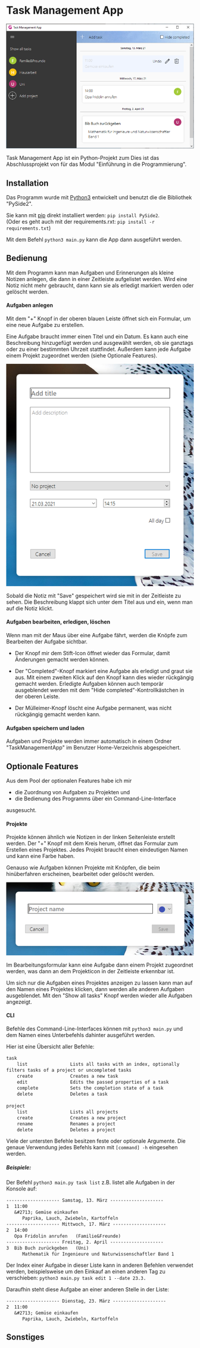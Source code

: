 # Task Management App
![So sieht es auf meinem PC aus](res/screenshots/example.png)

Task Management App ist ein Python-Projekt zum 
Dies ist das Abschlussprojekt von  für das Modul "Einführung in die Programmierung".

## Installation
Das Programm wurde mit [Python3](https://www.python.org/downloads/) entwickelt und benutzt die 
die Bibliothek "PySide2".

Sie kann mit [pip](https://pip.pypa.io/en/stable/) direkt installiert werden: `pip install PySide2`.  
(Oder es geht auch mit der requirements.rxt: `pip install -r requirements.txt`)

Mit dem Befehl `python3 main.py` kann die App dann ausgeführt werden.

## Bedienung

Mit dem Programm kann man Aufgaben und Erinnerungen als kleine Notizen anlegen, die dann in einer Zeitleiste aufgelistet werden.
Wird eine Notiz nicht mehr gebraucht, dann kann sie als erledigt markiert werden oder gelöscht werden.

#### Aufgaben anlegen
Mit dem "+" Knopf in der oberen blauen Leiste öffnet sich ein Formular, um eine neue Aufgabe zu erstellen.  

Eine Aufgabe braucht immer einen Titel und ein Datum.
Es kann auch eine Beschreibung hinzugefügt werden und ausgewählt werden, ob sie ganztags oder zu einer bestimmten Uhrzeit stattfindet.
Außerdem kann jede Aufgabe einem Projekt zugeordnet werden (siehe Optionale Features).

![](res/screenshots/editor.png)

Sobald die Notiz mit "Save" gespeichert wird sie mit in der Zeitleiste zu sehen. 
Die Beschreibung klappt sich unter dem Titel aus und ein, wenn man auf die Notiz klickt.

#### Aufgaben bearbeiten, erledigen, löschen
Wenn man mit der Maus über eine Aufgabe fährt, werden die Knöpfe zum Bearbeiten der Aufgabe sichtbar.

* Der Knopf mir dem Stift-Icon öffnet wieder das Formular, damit Änderungen gemacht werden können.
* Der "Completed"-Knopf markiert eine Aufgabe als erledigt und graut sie aus. Mit einem zweiten Klick auf den Knopf kann dies wieder rückgängig gemacht werden.
Erledigte Aufgaben können auch temporär ausgeblendet werden mit dem "Hide completed"-Kontrollkästchen in der oberen Leiste.

* Der Mülleimer-Knopf löscht eine Aufgabe permanent, was nicht rückgängig gemacht werden kann.

#### Aufgaben speichern und laden
Aufgaben und Projekte werden immer automatisch in einem Ordner "TaskManagementApp" im Benutzer Home-Verzeichnis abgespeichert.


## Optionale Features
Aus dem Pool der optionalen Features habe ich mir
* die Zuordnung von Aufgaben zu Projekten und
* die Bedienung des Programms über ein Command-Line-Interface

ausgesucht.

#### Projekte

Projekte können ähnlich wie Notizen in der linken Seitenleiste erstellt werden.
Der "+" Knopf mit dem Kreis herum, öffnet das Formular zum Erstellen eines Projektes.   Jedes Projekt braucht einen eindeutigen Namen und kann eine Farbe haben.

Genauso wie Aufgaben können Projekte mit Knöpfen, die beim hinüberfahren erscheinen, bearbeitet oder gelöscht werden.

![](res/screenshots/editor2.png)


Im Bearbeitungsformular kann eine Aufgabe dann einem Projekt zugeordnet werden, 
was dann an dem Projekticon in der Zeitleiste erkennbar ist.

Um sich nur die Aufgaben eines Projektes anzeigen zu lassen kann man auf den Namen eines Projektes klicken,
dann werden alle anderen Aufgaben ausgeblendet. 
Mit den "Show all tasks" Knopf werden wieder alle Aufgaben angezeigt.

#### CLI

Befehle des Command-Line-Interfaces können mit `python3 main.py` und dem Namen eines Unterbefehls dahinter ausgeführt werden.

Hier ist eine Übersicht aller Befehle:
```
task                    
    list                Lists all tasks with an index, optionally filters tasks of a project or uncompleted tasks
    create              Creates a new task
    edit                Edits the passed properties of a task
    complete            Sets the completion state of a task
    delete              Deletes a task
    
project                 
    list                Lists all projects
    create              Creates a new project
    rename              Renames a project
    delete              Deletes a project
```
Viele der untersten Befehle besitzen feste oder optionale Argumente. 
Die genaue Verwendung jedes Befehls kann mit `[command] -h` eingesehen werden.

##### Beispiele:
Der Befehl `python3 main.py task list` z.B. listet alle Aufgaben in der Konsole auf: 
```
-------------------- Samstag, 13. März --------------------
1  11:00
   &#2713; Gemüse einkaufen
      Paprika, Lauch, Zwiebeln, Kartoffeln
-------------------- Mittwoch, 17. März --------------------
2  14:00
   Opa Fridolin anrufen   (Familie&Freunde)
-------------------- Freitag, 2. April --------------------
3  Bib Buch zurückgeben   (Uni)
      Mathematik für Ingenieure und Naturwissenschaftler Band 1

```
Der Index einer Aufgabe in dieser Liste kann in anderen Befehlen verwendet werden, 
beispielsweise um den Einkauf an einen anderen Tag zu verschieben: `python3 main.py task edit 1 --date 23.3.`

Daraufhin steht diese Aufgabe an einer anderen Stelle in der Liste:
```
-------------------- Dienstag, 23. März --------------------
2  11:00
   &#2713; Gemüse einkaufen
      Paprika, Lauch, Zwiebeln, Kartoffeln
```

## Sonstiges

